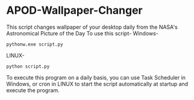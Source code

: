 # APOD-Wallpaper-Changer
This script changes wallpaper of your desktop daily from the NASA's Astronomical Picture of the Day
To use this script-
Windows-
```
pythonw.exe script.py
```
LINUX-
```
python script.py
```
To execute this program on a daily basis, you can use Task Scheduler in Windows, or cron in LINUX to start the script automatically at startup and execute the program.
